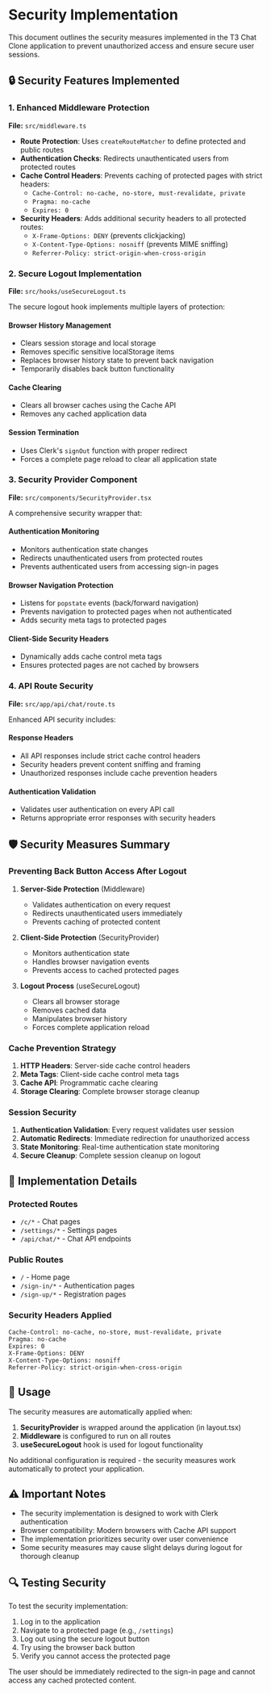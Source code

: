# Security Implementation

This document outlines the security measures implemented in the T3 Chat Clone application to prevent unauthorized access and ensure secure user sessions.

## 🔒 Security Features Implemented

### 1. Enhanced Middleware Protection

**File:** `src/middleware.ts`

- **Route Protection**: Uses `createRouteMatcher` to define protected and public routes
- **Authentication Checks**: Redirects unauthenticated users from protected routes
- **Cache Control Headers**: Prevents caching of protected pages with strict headers:
  - `Cache-Control: no-cache, no-store, must-revalidate, private`
  - `Pragma: no-cache`
  - `Expires: 0`
- **Security Headers**: Adds additional security headers to all protected routes:
  - `X-Frame-Options: DENY` (prevents clickjacking)
  - `X-Content-Type-Options: nosniff` (prevents MIME sniffing)
  - `Referrer-Policy: strict-origin-when-cross-origin`

### 2. Secure Logout Implementation

**File:** `src/hooks/useSecureLogout.ts`

The secure logout hook implements multiple layers of protection:

#### Browser History Management
- Clears session storage and local storage
- Removes specific sensitive localStorage items
- Replaces browser history state to prevent back navigation
- Temporarily disables back button functionality

#### Cache Clearing
- Clears all browser caches using the Cache API
- Removes any cached application data

#### Session Termination
- Uses Clerk's `signOut` function with proper redirect
- Forces a complete page reload to clear all application state

### 3. Security Provider Component

**File:** `src/components/SecurityProvider.tsx`

A comprehensive security wrapper that:

#### Authentication Monitoring
- Monitors authentication state changes
- Redirects unauthenticated users from protected routes
- Prevents authenticated users from accessing sign-in pages

#### Browser Navigation Protection
- Listens for `popstate` events (back/forward navigation)
- Prevents navigation to protected pages when not authenticated
- Adds security meta tags to protected pages

#### Client-Side Security Headers
- Dynamically adds cache control meta tags
- Ensures protected pages are not cached by browsers

### 4. API Route Security

**File:** `src/app/api/chat/route.ts`

Enhanced API security includes:

#### Response Headers
- All API responses include strict cache control headers
- Security headers prevent content sniffing and framing
- Unauthorized responses include cache prevention headers

#### Authentication Validation
- Validates user authentication on every API call
- Returns appropriate error responses with security headers

## 🛡️ Security Measures Summary

### Preventing Back Button Access After Logout

1. **Server-Side Protection** (Middleware)
   - Validates authentication on every request
   - Redirects unauthenticated users immediately
   - Prevents caching of protected content

2. **Client-Side Protection** (SecurityProvider)
   - Monitors authentication state
   - Handles browser navigation events
   - Prevents access to cached protected pages

3. **Logout Process** (useSecureLogout)
   - Clears all browser storage
   - Removes cached data
   - Manipulates browser history
   - Forces complete application reload

### Cache Prevention Strategy

1. **HTTP Headers**: Server-side cache control headers
2. **Meta Tags**: Client-side cache control meta tags
3. **Cache API**: Programmatic cache clearing
4. **Storage Clearing**: Complete browser storage cleanup

### Session Security

1. **Authentication Validation**: Every request validates user session
2. **Automatic Redirects**: Immediate redirection for unauthorized access
3. **State Monitoring**: Real-time authentication state monitoring
4. **Secure Cleanup**: Complete session cleanup on logout

## 🔧 Implementation Details

### Protected Routes
- `/c/*` - Chat pages
- `/settings/*` - Settings pages
- `/api/chat/*` - Chat API endpoints

### Public Routes
- `/` - Home page
- `/sign-in/*` - Authentication pages
- `/sign-up/*` - Registration pages

### Security Headers Applied
```
Cache-Control: no-cache, no-store, must-revalidate, private
Pragma: no-cache
Expires: 0
X-Frame-Options: DENY
X-Content-Type-Options: nosniff
Referrer-Policy: strict-origin-when-cross-origin
```

## 🚀 Usage

The security measures are automatically applied when:

1. **SecurityProvider** is wrapped around the application (in layout.tsx)
2. **Middleware** is configured to run on all routes
3. **useSecureLogout** hook is used for logout functionality

No additional configuration is required - the security measures work automatically to protect your application.

## ⚠️ Important Notes

- The security implementation is designed to work with Clerk authentication
- Browser compatibility: Modern browsers with Cache API support
- The implementation prioritizes security over user convenience
- Some security measures may cause slight delays during logout for thorough cleanup

## 🔍 Testing Security

To test the security implementation:

1. Log in to the application
2. Navigate to a protected page (e.g., `/settings`)
3. Log out using the secure logout button
4. Try using the browser back button
5. Verify you cannot access the protected page

The user should be immediately redirected to the sign-in page and cannot access any cached protected content. 